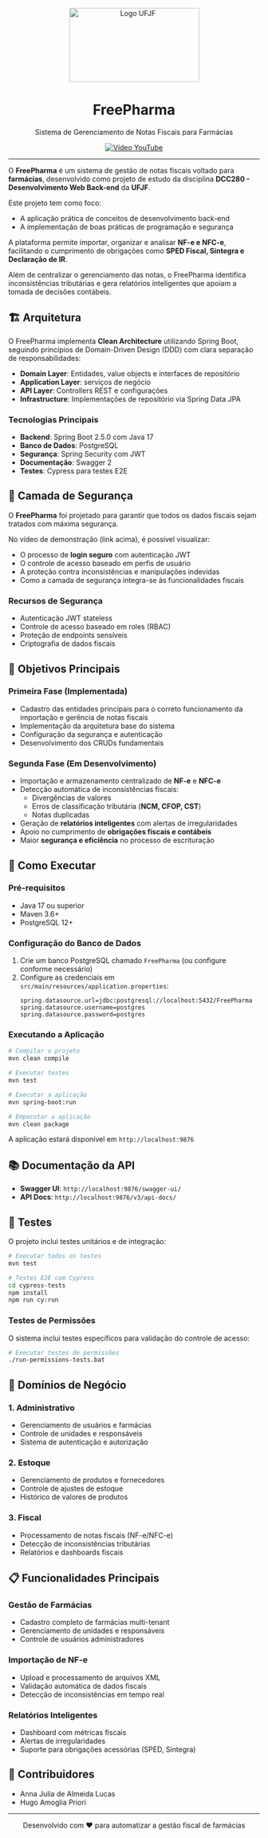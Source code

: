 <p align="center">
  <a href="https://www.ufjf.br" rel="noopener" target="_blank">
    <img width="261" height="148" src="https://upload.wikimedia.org/wikipedia/commons/thumb/7/71/Logo_da_UFJF.png/640px-Logo_da_UFJF.png" alt="Logo UFJF" />
  </a>
</p>

<h1 align="center">FreePharma</h1>
<p align="center">Sistema de Gerenciamento de Notas Fiscais para Farmácias</p>

<div align="center">
  
  <!-- Vídeo demonstração -->
  <a href="____" target="_blank"><img alt="Vídeo YouTube" src="https://img.shields.io/badge/YouTube-Demonstração-FF0000?logo=youtube&logoColor=white"></a>
  
</div>

---

O **FreePharma** é um sistema de gestão de notas fiscais voltado para **farmácias**, desenvolvido como projeto de estudo da disciplina **DCC280 - Desenvolvimento Web Back-end** da **UFJF**.

Este projeto tem como foco:
- A aplicação prática de conceitos de desenvolvimento back-end
- A implementação de boas práticas de programação e segurança  

A plataforma permite importar, organizar e analisar **NF-e e NFC-e**, facilitando o cumprimento de obrigações como **SPED Fiscal, Sintegra e Declaração de IR**.

Além de centralizar o gerenciamento das notas, o FreePharma identifica inconsistências tributárias e gera relatórios inteligentes que apoiam a tomada de decisões contábeis.

## 🏗️ Arquitetura

O FreePharma implementa **Clean Architecture** utilizando Spring Boot, seguindo princípios de Domain-Driven Design (DDD) com clara separação de responsabilidades:

- **Domain Layer**: Entidades, value objects e interfaces de repositório
- **Application Layer**: serviços de negócio  
- **API Layer**: Controllers REST e configurações
- **Infrastructure**: Implementações de repositório via Spring Data JPA

### Tecnologias Principais

- **Backend**: Spring Boot 2.5.0 com Java 17
- **Banco de Dados**: PostgreSQL
- **Segurança**: Spring Security com JWT
- **Documentação**: Swagger 2
- **Testes**: Cypress para testes E2E

## 🔐 Camada de Segurança

O **FreePharma** foi projetado para garantir que todos os dados fiscais sejam tratados com máxima segurança.

No vídeo de demonstração (link acima), é possível visualizar:
- O processo de **login seguro** com autenticação JWT
- O controle de acesso baseado em perfis de usuário
- A proteção contra inconsistências e manipulações indevidas
- Como a camada de segurança integra-se às funcionalidades fiscais

### Recursos de Segurança

- Autenticação JWT stateless
- Controle de acesso baseado em roles (RBAC)
- Proteção de endpoints sensíveis
- Criptografia de dados fiscais

## 🎯 Objetivos Principais

### Primeira Fase (Implementada)
- Cadastro das entidades principais para o correto funcionamento da importação e gerência de notas fiscais
- Implementação da arquitetura base do sistema
- Configuração da segurança e autenticação
- Desenvolvimento dos CRUDs fundamentais

### Segunda Fase (Em Desenvolvimento)
- Importação e armazenamento centralizado de **NF-e** e **NFC-e**
- Detecção automática de inconsistências fiscais:
  - Divergências de valores
  - Erros de classificação tributária (**NCM, CFOP, CST**)
  - Notas duplicadas
- Geração de **relatórios inteligentes** com alertas de irregularidades
- Apoio no cumprimento de **obrigações fiscais e contábeis**
- Maior **segurança e eficiência** no processo de escrituração

## 🚀 Como Executar

### Pré-requisitos

- Java 17 ou superior
- Maven 3.6+
- PostgreSQL 12+

### Configuração do Banco de Dados

1. Crie um banco PostgreSQL chamado `FreePharma` (ou configure conforme necessário)
2. Configure as credenciais em `src/main/resources/application.properties`:
   ```properties
   spring.datasource.url=jdbc:postgresql://localhost:5432/FreePharma
   spring.datasource.username=postgres
   spring.datasource.password=postgres
   ```

### Executando a Aplicação

```bash
# Compilar o projeto
mvn clean compile

# Executar testes
mvn test

# Executar a aplicação
mvn spring-boot:run

# Empacotar a aplicação
mvn clean package
```

A aplicação estará disponível em `http://localhost:9876`

## 📚 Documentação da API

- **Swagger UI**: `http://localhost:9876/swagger-ui/`
- **API Docs**: `http://localhost:9876/v3/api-docs/`

## 🧪 Testes

O projeto inclui testes unitários e de integração:

```bash
# Executar todos os testes
mvn test

# Testes E2E com Cypress
cd cypress-tests
npm install
npm run cy:run
```

### Testes de Permissões

O sistema inclui testes específicos para validação do controle de acesso:

```bash
# Executar testes de permissões
./run-permissions-tests.bat
```

## 🏢 Domínios de Negócio

### 1. Administrativo
- Gerenciamento de usuários e farmácias
- Controle de unidades e responsáveis
- Sistema de autenticação e autorização

### 2. Estoque
- Gerenciamento de produtos e fornecedores
- Controle de ajustes de estoque
- Histórico de valores de produtos

### 3. Fiscal
- Processamento de notas fiscais (NF-e/NFC-e)
- Detecção de inconsistências tributárias
- Relatórios e dashboards fiscais

## 📋 Funcionalidades Principais

### Gestão de Farmácias
- Cadastro completo de farmácias multi-tenant
- Gerenciamento de unidades e responsáveis
- Controle de usuários administradores

### Importação de NF-e
- Upload e processamento de arquivos XML
- Validação automática de dados fiscais
- Detecção de inconsistências em tempo real

### Relatórios Inteligentes
- Dashboard com métricas fiscais
- Alertas de irregularidades
- Suporte para obrigações acessórias (SPED, Sintegra)

## 👥 Contribuidores

- Anna Julia de Almeida Lucas 
- Hugo Amoglia Priori



---

<p align="center">
  Desenvolvido com ❤️ para automatizar a gestão fiscal de farmácias
</p>